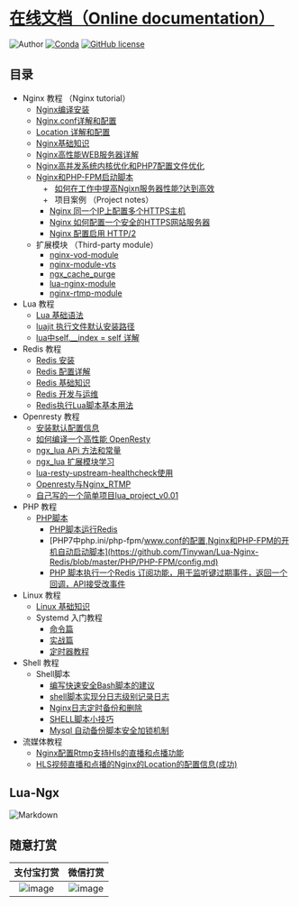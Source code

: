 #  [在线文档（Online documentation）](http://github.tinywan.com/lua-nginx-redis/)
![Author](https://img.shields.io/badge/Author-Tinywan-green.svg)
[![Conda](https://img.shields.io/conda/pn/conda-forge/python.svg)]()
[![GitHub license](https://img.shields.io/github/license/Tinywan/tinywan-react-app.svg)](https://github.com/Tinywan/tinywan-react-app/blob/master/LICENSE)
## <a name="index"/>目录
+   Nginx 教程 （Nginx tutorial） 
    +   [Nginx编译安装](/Nginx/nginx-install.md)
    +   [Nginx.conf详解和配置](https://github.com/Tinywan/Lua-Nginx-Redis/blob/master/Nginx/nginx-base-config.md)
    +   [Location 详解和配置](https://github.com/Tinywan/lua-nginx-redis/blob/master/docs/Nginx/location-detail.md)
    +   [Nginx基础知识](https://github.com/Tinywan/Lua-Nginx-Redis/blob/master/Nginx/nginx-basic.md)
    +   [Nginx高性能WEB服务器详解](https://github.com/Tinywan/Lua-Nginx-Redis/blob/master/Nginx/nginx-high-basic.md) 
    +   [Nginx高并发系统内核优化和PHP7配置文件优化](https://github.com/Tinywan/Lua-Nginx-Redis/blob/master/Nginx/nginx-parameter-config.md) 
    +   [Nginx和PHP-FPM启动脚本](https://github.com/Tinywan/Lua-Nginx-Redis/blob/master/Nginx/nginx-start-script.md)  
    +   [如何在工作中提高Ngixn服务器性能?达到高效](https://juejin.im/post/5adb45e96fb9a07ab773c767?utm_source=gold_browser_extension)       
    +   项目案例 （Project notes）
        +   [Nginx 同一个IP上配置多个HTTPS主机](https://github.com/Tinywan/lua-nginx-redis/blob/master/Nginx/more-domain-config.md)
        +   [Nginx 如何配置一个安全的HTTPS网站服务器](http://www.cnblogs.com/tinywan/p/7542629.html)
        +   [Nginx 配置启用 HTTP/2](http://www.cnblogs.com/tinywan/p/7860774.html)
    +   扩展模块 （Third-party module）
        +   [nginx-vod-module](http://www.cnblogs.com/tinywan/p/7879559.html)    
        +   [nginx-module-vts](http://www.cnblogs.com/tinywan/p/7872366.html)    
        +   [ngx_cache_purge](https://github.com/Tinywan/Lua-Nginx-Redis/blob/master/Nginx/Nginx-Web/Nginx-8-proxy_cache.md)    
        +   [lua-nginx-module](http://www.cnblogs.com/tinywan/p/6538006.html)    
        +   [nginx-rtmp-module](http://www.cnblogs.com/tinywan/p/6639360.html)    
+   Lua 教程    
    +  [Lua 基础语法](https://github.com/Tinywan/Lua-Nginx-Redis/blob/master/Lua-Script/lua-basic.md)
    +  [luajit 执行文件默认安装路径](#Nginx_base_knowledge) 
    +  [lua中self.__index = self 详解](https://github.com/Tinywan/Lua-Nginx-Redis/blob/master/Lua-Script/oop/self__index.md)      
+   Redis 教程    
    +   [Redis 安装](https://github.com/Tinywan/Lua-Nginx-Redis/blob/master/Redis/redis-install.md) 
    +   [Redis 配置详解](https://github.com/Tinywan/Lua-Nginx-Redis/blob/master/Redis/redis-config.md) 
    +   [Redis 基础知识](#Redis_base_knowledge) 
    +   [Redis 开发与运维](#Redis-DevOps)
    +   [Redis执行Lua脚本基本用法](https://github.com/Tinywan/Lua-Nginx-Redis/blob/master/Redis/redis-lua.md)    
+   Openresty 教程
    +   [安装默认配置信息](https://github.com/Tinywan/Lua-Nginx-Redis/blob/master/Openresty/openresty-basic.md) 
    +   [如何编译一个高性能 OpenResty](https://yq.aliyun.com/articles/228399) 
    +   [ngx_lua APi 方法和常量](https://github.com/Tinywan/Lua-Nginx-Redis/blob/master/Openresty/openresty-api.md) 
    +   [ngx_lua 扩展模块学习](https://github.com/Tinywan/Lua-Nginx-Redis/blob/master/Openresty/openresty-resty-module.md) 
    +   [lua-resty-upstream-healthcheck使用](https://github.com/Tinywan/Lua-Nginx-Redis/blob/master/Openresty/lua-resty-upstream-healthcheck.md) 
    +   [Openresty与Nginx_RTMP](https://github.com/Tinywan/Lua-Nginx-Redis/blob/master/Openresty/openresty-rtmp.md) 
    +   [自己写的一个简单项目lua_project_v0.01](https://github.com/Tinywan/lua_project_v0.01) 
+   PHP 教程
    +   [PHP脚本](#PHP_base_knowledge) 
         +   [PHP脚本运行Redis](#PHP_Run_Redis)
         +   [PHP7中php.ini/php-fpm/www.conf的配置,Nginx和PHP-FPM的开机自动启动脚本](https://github.com/Tinywan/Lua-Nginx-Redis/blob/master/PHP/PHP-FPM/config.md)  
         +   [PHP 脚本执行一个Redis 订阅功能，用于监听键过期事件，返回一个回调，API接受改事件](https://github.com/Tinywan/Lua-Nginx-Redis/blob/master/Redis-PHP/Php-Run-Redis-psubscribe/nohupRedisNotify.php)
+   Linux 教程
    +   [Linux 基础知识](https://github.com/Tinywan/Lua-Nginx-Redis/blob/master/Linux/linux-basic.md)    
    +   Systemd 入门教程    
        +   [命令篇](http://www.ruanyifeng.com/blog/2016/03/systemd-tutorial-commands.html)      
        +   [实战篇](http://www.ruanyifeng.com/blog/2016/03/systemd-tutorial-part-two.html)      
        +   [定时器教程](http://www.ruanyifeng.com/blog/2016/03/systemd-tutorial-part-two.html)      
+   Shell 教程    
    +   Shell脚本 
        +   [编写快速安全Bash脚本的建议](https://github.com/Tinywan/Lua-Nginx-Redis/blob/master/Shell/write-shell-suggestions.md) 
        +   [shell脚本实现分日志级别记录日志](https://github.com/Tinywan/Lua-Nginx-Redis/blob/master/Nginx-Rtmp/Shell_Log.sh)   
        +   [Nginx日志定时备份和删除](https://github.com/Tinywan/Lua-Nginx-Redis/blob/master/Nginx-Rtmp/Shell_Nginx_Log_cut.sh)   
        +   [SHELL脚本小技巧](https://github.com/Tinywan/Lua-Nginx-Redis/blob/master/Nginx-Rtmp/Shell_script.md)   
        +   [Mysql 自动备份脚本安全加锁机制](https://github.com/Tinywan/Lua-Nginx-Redis/blob/master/Nginx-Rtmp/backup_mysql.sh)   
+   流媒体教程         
    + [Nginx配置Rtmp支持Hls的直播和点播功能](https://github.com/Tinywan/Lua-Nginx-Redis/blob/master/Nginx-Rtmp/HLS-live-vod.md)
    + [HLS视频直播和点播的Nginx的Location的配置信息(成功)](https://github.com/Tinywan/Lua-Nginx-Redis/blob/master/Nginx-Rtmp/HLS-live-vod-locatiuon-config.md)     

## Lua-Ngx
![Markdown](https://github.com/Tinywan/Lua-Nginx-Redis/blob/master/Images/Nginx-Phase.png)

## 随意打赏  

|支付宝打赏|微信打赏|
|:----:|:----:|
|![image](https://github.com/Tinywan/Lua-Nginx-Redis/blob/master/Images/alipay.png)|![image](https://github.com/Tinywan/Lua-Nginx-Redis/blob/master/Images/wechat.png)|
